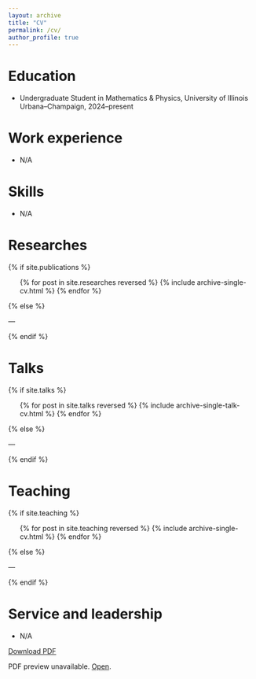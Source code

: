 ```yaml
---
layout: archive
title: "CV"
permalink: /cv/
author_profile: true
---
```


Education
======
- Undergraduate Student in Mathematics & Physics, University of Illinois Urbana–Champaign, 2024–present

Work experience
======
- N/A

Skills
======
- N/A

Researches
======
{% if site.publications %}
<ul>
  {% for post in site.researches reversed %}
    {% include archive-single-cv.html %}
  {% endfor %}
</ul>
{% else %}
<p>—</p>
{% endif %}

Talks
======
{% if site.talks %}
<ul>
  {% for post in site.talks reversed %}
    {% include archive-single-talk-cv.html  %}
  {% endfor %}
</ul>
{% else %}
<p>—</p>
{% endif %}

Teaching
======
{% if site.teaching %}
<ul>
  {% for post in site.teaching reversed %}
    {% include archive-single-cv.html %}
  {% endfor %}
</ul>
{% else %}
<p>—</p>
{% endif %}

Service and leadership
======
- N/A

<p><a href="{{ 'files/CV_Zeyu_Zeng.pdf' | relative_url }}" download>Download PDF</a></p>
<object data="{{ 'files/CV_Zeyu_Zeng.pdf' | relative_url }}" type="application/pdf" width="100%" height="100">
  <p>PDF preview unavailable. <a href="{{ 'files/CV_Zeyu_Zeng.pdf' | relative_url }}">Open</a>.</p>
</object>
